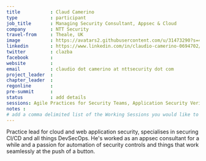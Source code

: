 ```yaml
---
title           : Claud Camerino
type            : participant
job_title       : Managing Security Consultant, Appsec & Cloud
company         : NTT Security
travel-from     : Theale, UK
image           : https://avatars2.githubusercontent.com/u/31473290?s=460&v=4
linkedin        : https://www.linkedin.com/in/claudio-camerino-0694702/
twitter         : clazba
facebook        :
website         :
email           : claudio dot camerino at nttsecurity dot com
project_leader  :
chapter_leader  :
regonline       :
pre-summit      :
status          : add details
sessions: Agile Practices for Security Teams, Application Security Verification Standard, Attack chains as TM technique, DevSecOps, DevSecOps Maturity Model (DSOMM), Integrating Security Tools in the SDL, Integrating Security into an Spotify Model, JIRA Risk Workflow, OWASP Cloud Security Workshop (BETA), Owasp Projects, Owasp Testing Guide v5, Owasp Top 10 2017, Securing the CI Pipeline, Security Playbooks, Threat model cheat sheets
notes :
# add a comma delimited list of the Working Sessions you would like to attend in the meta above (use the session's title) e.g. sessions: Security Playbooks Diagrams, Hackathon Daily Sessions, 
---
```


<!-- put more details about participant here -->
Practice lead for cloud and web application security, specialises in securing CI/CD and all things DevSecOps. He's worked as an appsec consultant for a while and  a passion for automation of security controls and things that work seamlessly at the push of a button.  
